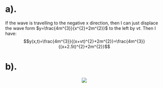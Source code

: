 # a).
If the wave is travelling to the negative x direction, then I can just displace the wave form $y=\frac{4m^{3}}{x^{2}+2m^{2}}$ to the left by $vt$. Then I have:
$$y(x,t)=\frac{4m^{3}}{(x+vt)^{2}+2m^{2}}=\frac{4m^{3}}{(x+2.5t)^{2}+2m^{2}}$$
# b).
<div style="text-align:center">
<img src="348cbd86049f4ea0c4b12fb534eece13.jpg">
</div>
